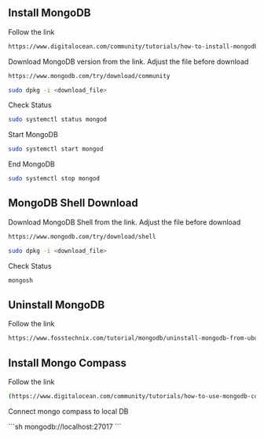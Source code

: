 ## Install MongoDB
 <p>Follow the link</p>

 ```sh
https://www.digitalocean.com/community/tutorials/how-to-install-mongodb-on-ubuntu-20-04
```

<p>Download MongoDB version from the link. Adjust the file before download</p>

```sh
https://www.mongodb.com/try/download/community
```

```sh
sudo dpkg -i <download_file>
```

<p>Check Status</p>

```sh
sudo systemctl status mongod
```

<p>Start MongoDB</p>

```sh
sudo systemctl start mongod
```

<p>End MongoDB</p>

```sh
sudo systemctl stop mongod
```

## MongoDB Shell Download

<p>Download MongoDB Shell from the link. Adjust the file before download</p>

```sh
https://www.mongodb.com/try/download/shell
```

```sh
sudo dpkg -i <download_file>
```

<p>Check Status</p>

```sh
mongosh
```
## Uninstall MongoDB
<p>Follow the link</p>

```sh
https://www.fosstechnix.com/tutorial/mongodb/uninstall-mongodb-from-ubuntu-20-04-lts/
```

## Install Mongo Compass
<p>Follow the link</p>

```sh
(https://www.digitalocean.com/community/tutorials/how-to-use-mongodb-compass)https://www.digitalocean.com/community/tutorials/how-to-use-mongodb-compass
```

<p>Connect mongo compass to local DB</p>
```sh
mongodb://localhost:27017
```

